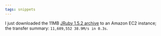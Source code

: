 ```yaml
---
tags: snippets
---
```


I just downloaded the 11MB [JRuby 1.5.2 archive](http://jruby.org.s3.amazonaws.com/downloads/1.5.2/jruby-bin-1.5.2.tar.gz) to an Amazon EC2 instance; the transfer summary: `11,609,552 38.9M/s in 0.3s`.
